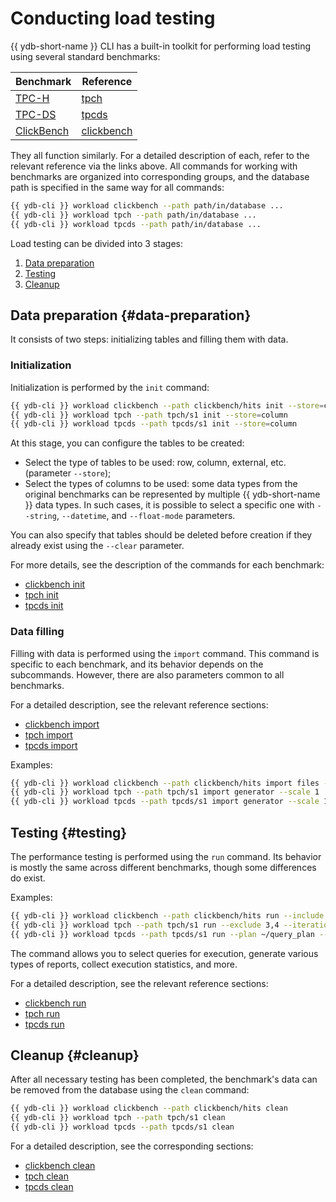 # Conducting load testing

{{ ydb-short-name }} CLI has a built-in toolkit for performing load testing using several standard benchmarks:

| Benchmark                            | Reference                                                |
|--------------------------------------|----------------------------------------------------------|
| [TPC-H](https://tpc.org/tpch/)       | [tpch](../../reference/ydb-cli/workload-tpch.md) |
| [TPC-DS](https://tpc.org/tpcds/)     | [tpcds](../../reference/ydb-cli/workload-tpcds.md) |
| [ClickBench](https://benchmark.clickhouse.com/) | [clickbench](../../reference/ydb-cli/workload-click-bench.md) |

They all function similarly. For a detailed description of each, refer to the relevant reference via the links above. All commands for working with benchmarks are organized into corresponding groups, and the database path is specified in the same way for all commands:

```bash
{{ ydb-cli }} workload clickbench --path path/in/database ...
{{ ydb-cli }} workload tpch --path path/in/database ...
{{ ydb-cli }} workload tpcds --path path/in/database ...
```

Load testing can be divided into 3 stages:

1. [Data preparation](#data-preparation)
1. [Testing](#testing)
1. [Cleanup](#cleanup)

## Data preparation {#data-preparation}

It consists of two steps: initializing tables and filling them with data.

### Initialization

Initialization is performed by the `init` command:

```bash
{{ ydb-cli }} workload clickbench --path clickbench/hits init --store=column
{{ ydb-cli }} workload tpch --path tpch/s1 init --store=column
{{ ydb-cli }} workload tpcds --path tpcds/s1 init --store=column
```

At this stage, you can configure the tables to be created:

* Select the type of tables to be used: row, column, external, etc. (parameter `--store`);
* Select the types of columns to be used: some data types from the original benchmarks can be represented by multiple {{ ydb-short-name }} data types. In such cases, it is possible to select a specific one with `--string`, `--datetime`, and `--float-mode` parameters.  

You can also specify that tables should be deleted before creation if they already exist using the `--clear` parameter.  


For more details, see the description of the commands for each benchmark:

* [clickbench init](../../reference/ydb-cli/workload-click-bench.md#init)
* [tpch init](../../reference/ydb-cli/workload-tpch.md#init)
* [tpcds init](../../reference/ydb-cli/workload-tpcds.md#init)

### Data filling  

Filling with data is performed using the `import` command. This command is specific to each benchmark, and its behavior depends on the subcommands. However, there are also parameters common to all benchmarks.  

For a detailed description, see the relevant reference sections:

* [clickbench import](../../reference/ydb-cli/workload-click-bench.md#load)  
* [tpch import](../../reference/ydb-cli/workload-tpch.md#load)
* [tpcds import](../../reference/ydb-cli/workload-tpcds.md#load)

Examples:

```bash
{{ ydb-cli }} workload clickbench --path clickbench/hits import files --input hits.csv.gz
{{ ydb-cli }} workload tpch --path tpch/s1 import generator --scale 1
{{ ydb-cli }} workload tpcds --path tpcds/s1 import generator --scale 1
```

## Testing {#testing}

The performance testing is performed using the `run` command. Its behavior is mostly the same across different benchmarks, though some differences do exist.

Examples:

```bash
{{ ydb-cli }} workload clickbench --path clickbench/hits run --include 1-5,8
{{ ydb-cli }} workload tpch --path tpch/s1 run --exсlude 3,4 --iterations 3
{{ ydb-cli }} workload tpcds --path tpcds/s1 run --plan ~/query_plan --include 2 --iterations 5
```

The command allows you to select queries for execution, generate various types of reports, collect execution statistics, and more.

For a detailed description, see the relevant reference sections:

* [clickbench run](../../reference/ydb-cli/workload-click-bench.md#run)
* [tpch run](../../reference/ydb-cli/workload-tpch.md#run)
* [tpcds run](../../reference/ydb-cli/workload-tpcds.md#run)

## Cleanup {#cleanup}

After all necessary testing has been completed, the benchmark's data can be removed from the database using the `clean` command:

```bash
{{ ydb-cli }} workload clickbench --path clickbench/hits clean
{{ ydb-cli }} workload tpch --path tpch/s1 clean
{{ ydb-cli }} workload tpcds --path tpcds/s1 clean
```

For a detailed description, see the corresponding sections:

* [clickbench clean](../../reference/ydb-cli/workload-click-bench.md#cleanup)
* [tpch clean](../../reference/ydb-cli/workload-tpch.md#cleanup)
* [tpcds clean](../../reference/ydb-cli/workload-tpcds.md#cleanup)
